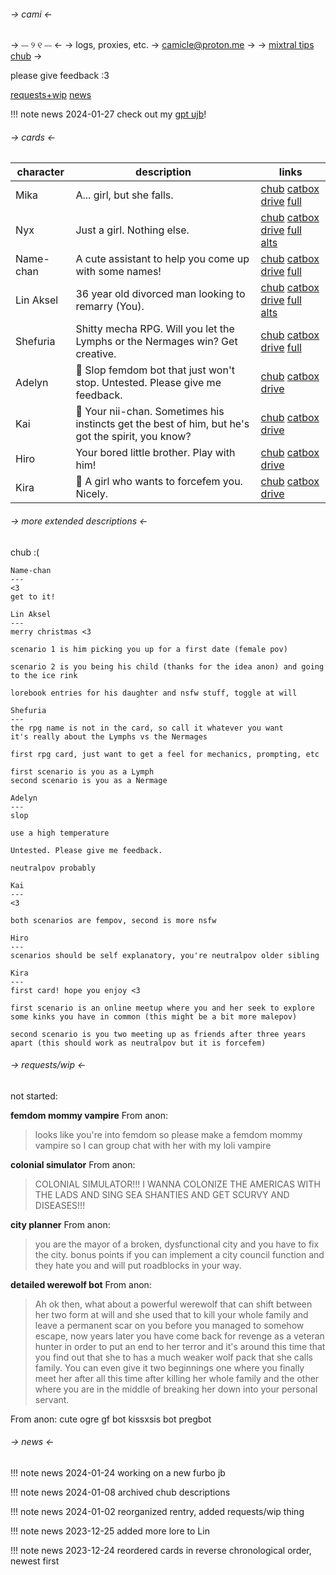 ###### -> *cami* <-
-> ⎯⎯ ୨ ୧ ⎯⎯ <-
-> logs, proxies, etc. \-> camicle@proton.me ->
-> [mixtral tips](https://rentry.org/mixtral-bot-tips) [chub](https://chub.ai/users/camicle) ->

please give feedback :3

[requests+wip](#requestswip) [news](#news)

!!! note news 2024-01-27
    check out my [gpt ujb](https://rentry.org/camicle-jb)!

###### -> cards <-

character | description | links
---------- | ----------- | ------
Mika | A... girl, but she falls. | [chub](https://chub.ai/characters/Anonymous/mika-6b1342b8/main) [catbox](https://files.catbox.moe/4cuph1.png) [drive](https://drive.proton.me/urls/D489SE9YHR#6n4RdQ1tUm6T) [full](https://drive.proton.me/urls/9J727V9NW8#Q4q8cUvQJDYx)
Nyx | Just a girl. Nothing else. | [chub](https://chub.ai/characters/camicle/nyx-30fd1bef/main) [catbox](https://files.catbox.moe/sadl2e.png) [drive](https://drive.proton.me/urls/PB12P7D07M#PES8PPQmuG7P) [full](https://drive.proton.me/urls/EG48HF5798#CE7tmUzxtifu) [alts](https://catbox.moe/c/leud41)
Name-chan | A cute assistant to help you come up with some names! | [chub](https://chub.ai/characters/camicle/name-chan-db79aa7a) [catbox](https://files.catbox.moe/gu463d.png) [drive](https://drive.proton.me/urls/H3MNNJ3H3G#Z0ot7nLc4L0K) [full](https://drive.proton.me/urls/54B2PEE0FC#M8eXluz7dKMP)
Lin Aksel | 36 year old divorced man looking to remarry (You). | [chub](https://chub.ai/characters/camicle/lin-aksel-eb8bc4a9) [catbox](https://files.catbox.moe/gbp8n3.png) [drive](https://drive.proton.me/urls/W5SNG7JJ9M#8XWkJzfyo4dP) [full](https://drive.proton.me/urls/S59KV7850G#cECzOuhVpKbV) [alts](https://1drv.ms/a/s!AsRaAtxDEJKPgQG4vDeKUoe-EASQ)
Shefuria | Shitty mecha RPG. Will you let the Lymphs or the Nermages win? Get creative. | [chub](https://chub.ai/characters/camicle/shefuria-e2787ce8) [catbox](https://files.catbox.moe/rz6v3v.png) [drive](https://drive.proton.me/urls/XQ8NAC61TM#G5t83bWFbzwR) [full](https://drive.proton.me/urls/90RQ2MJ9K8#HzY35HQ2GUfN)
Adelyn | 🔞 Slop femdom bot that just won't stop. Untested. Please give me feedback. | [chub](https://chub.ai/characters/camicle/adelyn-283d0ae7) [catbox](https://files.catbox.moe/v63e1c.png) [drive](https://drive.proton.me/urls/QT67Q2D588#DhQHefeGXQDN)
Kai | 🔞 Your nii-chan. Sometimes his instincts get the best of him, but he's got the spirit, you know? | [chub](https://chub.ai/characters/camicle/kai-bfa22dc9) [catbox](https://files.catbox.moe/k68hph.png) [drive](https://drive.proton.me/urls/EN070MMQY0#oldRZPQN0tlQ)
Hiro | Your bored little brother. Play with him! | [chub](https://chub.ai/characters/camicle/hiro-af8baba8) [catbox](https://files.catbox.moe/87w2em.png) [drive](https://drive.proton.me/urls/Q3WTKNG0Z8#gepHDeH3u9s8)
Kira | 🔞 A girl who wants to forcefem you. Nicely. | [chub](https://chub.ai/characters/camicle/kira-94605821) [catbox](https://files.catbox.moe/wa3qho.png) [drive](https://drive.proton.me/urls/N63X141648#EnIfieNWGFco)

###### -> more extended descriptions <-

chub :(
```
Name-chan
---
<3
get to it!

Lin Aksel
---
merry christmas <3

scenario 1 is him picking you up for a first date (female pov)

scenario 2 is you being his child (thanks for the idea anon) and going to the ice rink

lorebook entries for his daughter and nsfw stuff, toggle at will

Shefuria
---
the rpg name is not in the card, so call it whatever you want
it's really about the Lymphs vs the Nermages

first rpg card, just want to get a feel for mechanics, prompting, etc

first scenario is you as a Lymph
second scenario is you as a Nermage

Adelyn
---
slop

use a high temperature

Untested. Please give me feedback.

neutralpov probably

Kai
---
<3

both scenarios are fempov, second is more nsfw

Hiro
---
scenarios should be self explanatory, you're neutralpov older sibling

Kira
---
first card! hope you enjoy <3

first scenario is an online meetup where you and her seek to explore some kinks you have in common (this might be a bit more malepov)

second scenario is you two meeting up as friends after three years apart (this should work as neutralpov but it is forcefem)
```

###### -> requests/wip <-

not started:

**femdom mommy vampire**
From anon:
> looks like you're into femdom so please make a femdom mommy vampire so I can group chat with her with my loli vampire

**colonial simulator**
From anon:
> COLONIAL SIMULATOR!!! I WANNA COLONIZE THE AMERICAS WITH THE LADS AND SING SEA SHANTIES AND GET SCURVY AND DISEASES!!!

**city planner**
From anon:
> you are the mayor of a broken, dysfunctional city and you have to fix the city. bonus points if you can implement a city council function and they hate you and will put roadblocks in your way.

**detailed werewolf bot**
From anon:
> Ah ok then, what about a powerful werewolf that can shift between her two form at will and she used that to kill your whole family and leave a permanent scar on you before you managed to somehow escape, now years later you have come back for revenge as a veteran hunter in order to put an end to her terror and it's around this time that you find out that she to has a much weaker wolf pack that she calls family. You can even give it two beginnings one where you finally meet her after all this time after killing her whole family and the other where you are in the middle of breaking her down into your personal servant.

From anon:
cute ogre gf bot
kissxsis bot
pregbot

###### -> news <- 

!!! note news 2024-01-24
    working on a new furbo jb

!!! note news 2024-01-08
    archived chub descriptions

!!! note news 2024-01-02
    reorganized rentry, added requests/wip thing

!!! note news 2023-12-25
    added more lore to Lin

!!! note news 2023-12-24
    reordered cards in reverse chronological order, newest first